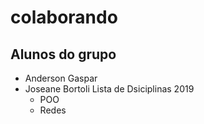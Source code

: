 # colaborando

## Alunos do grupo

- Anderson Gaspar
- Joseane Bortoli
  Lista de Dsiciplinas 2019
  - POO 
  - Redes
   

